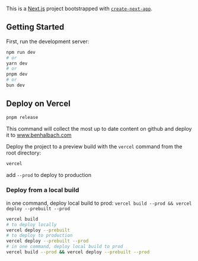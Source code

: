 This is a [Next.js](https://nextjs.org/) project bootstrapped with [`create-next-app`](https://github.com/vercel/next.js/tree/canary/packages/create-next-app).

## Getting Started

First, run the development server:

```bash
npm run dev
# or
yarn dev
# or
pnpm dev
# or
bun dev
```

## Deploy on Vercel

```bash
pnpm release
```

This command will collect the most up to date content on github and deploy it to www.benhalbach.com

Deploy the project to a preview build with the `vercel` command from the root directory:

```bash
vercel
```

add `--prod` to deploy to production

### Deploy from a local build

in one command, deploy local build to prod: `vercel build --prod && vercel deploy --prebuilt --prod`

```bash
vercel build
# to deploy locally
vercel deploy --prebuilt
# to deploy to production
vercel deploy --prebuilt --prod
# in one command, deploy local build to prod
vercel build --prod && vercel deploy --prebuilt --prod
```
